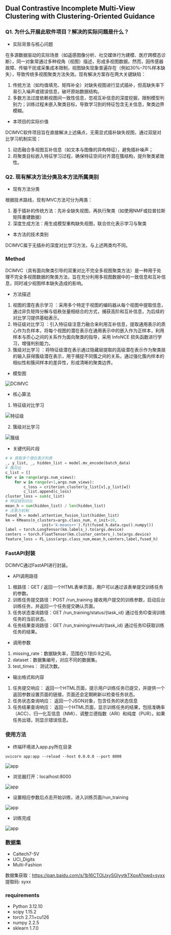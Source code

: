 ## Dual Contrastive Incomplete Multi-View Clustering with Clustering-Oriented Guidance

### Q1. 为什么开展此软件项目？解决的实际问题是什么？
- 实际背景与核心问题

在多源数据驱动的实际场景（如遥感图像分析、社交媒体行为建模、医疗跨模态诊断），同一对象常通过多种视角（视图）描述，形成​​多视图数据​​。然而，因传感器故障、传输干扰或采集成本限制，视图缺失现象普遍存在（例如30%–70%样本缺失），导致传统多视图聚类方法失效。现有解决方案存在两大关键缺陷：
1. 传统方法（如均值填充、矩阵补全）对缺失视图进行显式插补，但高缺失率下易引入噪声或错误信息，破坏原始数据结构。
2. 多数方法过度依赖视图间​​一致性信息​​，忽视​​互补信息​​的深度挖掘，限制模型判别力；训练过程未嵌入聚类目标，导致学习到的特征包含无关信息，聚类边界模糊。

- 本项目的实际价值​

DCIMVC软件项目旨在直接解决上述痛点，​​无需显式插补缺失视图​，通过​​双层对比学习机制​​实现：
1. 动态融合多视图互补信息​​（如文本与图像的异构特征），避免插补噪声；
2. 将聚类目标嵌入特征学习过程​​，确保特征空间对齐潜在簇结构，提升聚类紧致性。

### Q2. 现有解决方法分类及本方法所属类别
- 现有方法分类​

根据技术路线，现有IMVC方法可分为两类：
1. ​​​基于插补的传统方法：先补全缺失视图，再执行聚类（如使用NMF或拉普拉斯矩阵重建数据）
2. ​​深度生成方法​：用生成模型重构缺失视图，联合优化表示学习与聚类
- 本方法的技术类别​

DCIMVC属于​​无插补的深度对比学习方法​​，与上述两类均不同。

### Method
DCIMVC（具有面向聚类引导的双重对比不完全多视图聚类方法）是一种用于处理不完全多视图数据的聚类方法，旨在充分利用多视图数据中的一致信息和互补信息，同时减少视图样本缺失造成的影响。

- 方法描述
1. 视图的潜在表示学习 ：采用多个特定于视图的编码器从每个视图中提取信息，通过非负矩阵分解与低秩张量相结合的方式，捕获高阶和互补信息，为后续的对比学习提供基础表示。
2. 特征级对比学习 ：引入特征级注意力融合来利用互补信息，提取通用表示的质心作为负样本，将每个视图的潜在表示在通用表示中的嵌入作为正样本，利用样本与质心之间的关系作为面向聚类的指导，采用 InfoNCE 损失函数进行学习，增强判别能力。
3. 簇级对比学习 ：将特征级潜在表示通过隐藏层提取的高级潜在表示作为聚类层的输入获得簇级潜在表示，用于捕捉不同簇之间的关系，通过强化簇内样本的相似性和簇间样本的差异性，形成清晰的聚类边界。

- 模型图

![DCIMVC](png/overview.jpg "DCIMVC模型图")

- 核心算法

1. 特征级对比学习

![特征级](png/fea.png)

2. 簇级对比学习

![簇级](png/Clu.png)

- 关键代码片段
```python
# # 获取多个潜在表示列表
_, y_list, _, hidden_list = model.mv_encode(batch_data)
# 簇对比
c_list = []
for v in range(args.num_views):
    for w in range(v+1,args.num_views):
        c_loss = criterion_cluster(y_list[v],y_list[w])
        c_list.append(c_loss)
cluster_loss = sum(c_list) 
# 特征级别对比
mean_h = sum(hidden_list) / len(hidden_list)
# 注意力机制
fused_h = model.attention_fusion_list(hidden_list)
km = KMeans(n_clusters=args.class_num, n_init=10,
                init='k-means++').fit(fused_h.data.cpu().numpy())
label = torch.LongTensor(km.labels_).to(args.device)
centers = torch.FloatTensor(km.cluster_centers_).to(args.device)
feature_loss = FL_Loss(args.class_num,mean_h,centers,label,fused_h)
```
### FastAPI封装
DCIMVC通过FastAPI进行封装。
- API调用路径
1. 根路径：GET /
返回一个HTML表单页面，用户可以通过该表单提交训练任务的参数。
2. 训练任务提交路径：POST /run_training
接收用户提交的训练参数，启动后台训练任务，并返回一个任务提交确认页面。
3. 任务状态查询路径：GET /run_training/status/{task_id}
通过任务ID查询训练任务的当前状态。
4. 任务结果查询路径：GET /run_training/result/{task_id}
通过任务ID获取训练任务的结果。
- 调用参数
1. missing_rate：数据缺失率，范围在0.1到0.9之间。
2. dataset：数据集编号，对应不同的数据集。
3. test_times： 测试次数。
- 输出格式和内容
1. 任务提交响应：
返回一个HTML页面，提示用户训练任务已提交，并提供一个返回参数设置页面的链接。页面还会定期刷新以检查任务状态。
2. 任务状态查询响应：
返回一个JSON对象，包含任务的状态信息
3. 任务结果查询响应：
返回一个HTML页面，显示训练任务的结果，包括准确率（ACC）、归一化互信息（NMI）、调整兰德指数（ARI）和纯度（PUR）。如果任务出错，则显示错误信息。


### 使用方法
- 终端环境进入app.py所在目录
```
uvicorn app:app --reload --host 0.0.0.0 --port 8000
```
![app](png/api成功启用.png)

- 浏览器打开：localhost:8000

![app](png/localhost.8000.png)

- 设置相应参数后点击开始训练，进入训练页面/run_training

![app](png/run_training.png)

- 训练完成

![app](png/result.png)

### 数据集
- Caltech7-5V
- UCI_Digits
- Multi-Fashion

数据集获取：https://pan.baidu.com/s/1b16CTOIJxySGIyytkTXpxA?pwd=syxx 提取码: syxx

### requirements
- Python 3.12.10
- scipy 1.15.2
- torch 2.7.1+cu126
- numpy 2.2.5
- sklearn 1.7.0
